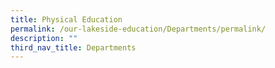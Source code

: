 ```yaml
---
title: Physical Education
permalink: /our-lakeside-education/Departments/permalink/
description: ""
third_nav_title: Departments
---
```


